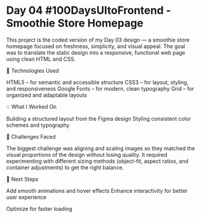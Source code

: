 # Day 04 #100DaysUItoFrontend - Smoothie Store Homepage

This project is the coded version of my Day 03 design — a smoothie store homepage focused on freshness, simplicity, and visual appeal. The goal was to translate the static design into a responsive, functional web page using clean HTML and CSS.

🔧 Technologies Used

HTML5 – for semantic and accessible structure
CSS3 – for layout, styling, and responsiveness
Google Fonts – for modern, clean typography
Grid – for organized and adaptable layouts

💡 What I Worked On

Building a structured layout from the Figma design
Styling consistent color schemes and typography

🚧 Challenges Faced

The biggest challenge was aligning and scaling images so they matched the visual proportions of the design without losing quality. It required experimenting with different sizing methods (object-fit, aspect ratios, and container adjustments) to get the right balance.

🎯 Next Steps

Add smooth animations and hover effects
Enhance interactivity for better user experience

Optimize for faster loading
